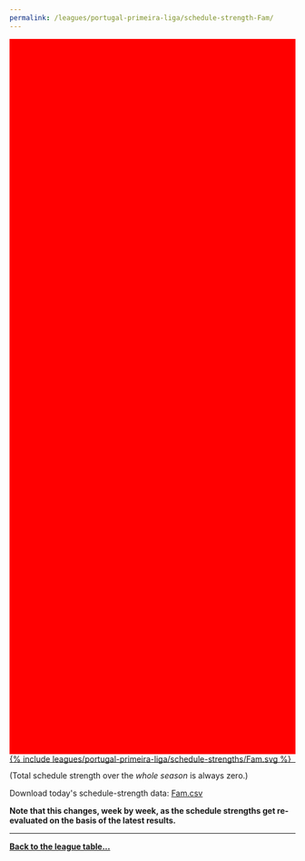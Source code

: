 ```yaml
---
permalink: /leagues/portugal-primeira-liga/schedule-strength-Fam/
---
```


<style>
.svg-wrap {
    background-color:red;
    height:0;
    padding-top:250%; /* 350px/550px */
    position: relative;
}

svg {
    background-color: white;
    height: 100%;
    display:block;
    width: 100%;
    position: absolute;
    top:0;
    left:0;
}
</style>


<div class="svg-wrap">
{% include leagues/portugal-primeira-liga/schedule-strengths/Fam.svg %}
</div>

-----

(Total schedule strength over the *whole season* is always zero.)


Download today's schedule-strength data: [Fam.csv](/assets/leagues/portugal-primeira-liga/2021/schedule-strengths/Fam.csv)

**Note that this changes, week by week, as the schedule strengths get re-evaluated on the
basis of the latest results.**

-----

[**Back to the league table...**](/leagues/portugal-primeira-liga)


